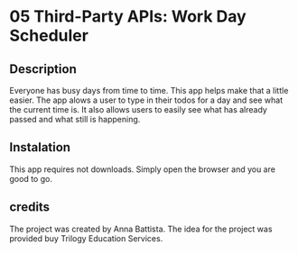 # 05 Third-Party APIs: Work Day Scheduler

## Description
Everyone has busy days from time to time. This app helps make that a little easier.  The app alows a user to type in their todos for a day and see what the current time is.  It also allows users to easily see what has already passed and what still is happening.



## Instalation
This app requires not downloads.  Simply open the browser and you are good to go. 

## credits
The project was created by Anna Battista.  The idea for the project was provided buy Trilogy Education Services.

